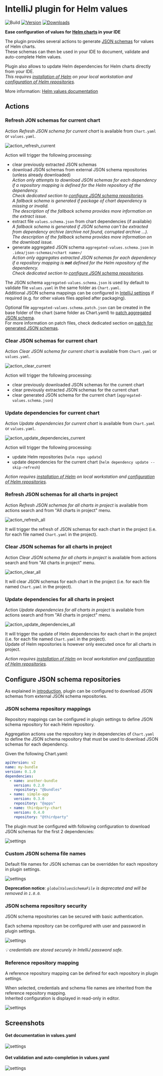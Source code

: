 # IntelliJ plugin for Helm values

![Build](https://github.com/fstaudt/helm-values/workflows/Build/badge.svg)
[![Version](https://img.shields.io/jetbrains/plugin/v/19970.svg)](https://plugins.jetbrains.com/plugin/19970-helm-values-assistant)
[![Downloads](https://img.shields.io/jetbrains/plugin/d/19970.svg)](https://plugins.jetbrains.com/plugin/19970-helm-values-assistant)

<!-- Plugin description -->
**Ease configuration of values for [Helm charts](https://helm.sh/) in your IDE**

The plugin provides several actions to generate [JSON schemas](https://json-schema.org/) for values of Helm charts.\
These schemas can then be used in your IDE to document, validate and auto-complete Helm values.

Plugin also allows to update Helm dependencies for Helm charts directly from your IDE.\
_This requires [installation of Helm](https://helm.sh/docs/intro/install/) on your local workstation
and [configuration of Helm repositories](https://helm.sh/docs/helm/helm_repo/)._

More information: [Helm values documentation](https://github.com/fstaudt/helm-values#readme)
<!-- Plugin description end -->

## Actions

### Refresh JON schemas for current chart

Action *Refresh JSON schema for current chart* is available from `Chart.yaml` or `values.yaml`.

![action_refresh_current](screenshots/action-refresh.png "Refresh JON schemas for current chart")

Action will trigger the following processing:

- clear previously extracted JSON schemas
- download JSON schemas from external JSON schema repositories (unless already downloaded)\
  *Action only attempts to download JSON schemas for each dependency*
  *if a repository mapping is defined for the Helm repository of the dependency.*\
  *Check dedicated section to [configure JSON schema repositories](#configure-json-schema-repositories).*\
  *A fallback schema is generated if package of chart dependency is missing or invalid.*\
  *The description of the fallback schema provides more information on the extract issue.*
- extract file `values.schema.json` from chart dependencies (if available)\
  *A fallback schema is generated if JSON schema can't be extracted from dependency archive*
  *(archive not found, corrupted archive ...).*\
  *The description of the fallback schema provides more information on the download issue.*
- generate aggregated JSON schema `aggregated-values.schema.json` in `.idea/json-schemas/<chart name>/`\
  *Action only aggregates extracted JSON schemas for each dependency*
  *if a repository mapping is **not** defined for the Helm repository of the dependency.*\
  *Check dedicated section to [configure JSON schema repositories](#configure-json-schema-repositories).*

The JSON schema `aggregated-values.schema.json` is used by default to validate file `values.yaml`
in the same folder as `Chart.yaml`.\
Additional JSON schema mappings can be configured 
in [IntelliJ settings](https://www.jetbrains.com/help/idea/json.html#ws_json_schema_add_custom)
if required (e.g. for other values files applied after packaging).

Optional file `aggregated-values.schema.patch.json` can be created in the base folder of the chart
(same folder as Chart.yaml) to [patch aggregated JSON schema](https://jsonpatch.com/).\
For more information on patch files, check dedicated section
on [patch for generated JSON schemas](../README.md#patch-for-generated-json-schemas).

### Clear JSON schemas for current chart

Action *Clear JSON schema for current chart* is available from `Chart.yaml` or `values.yaml`.

![action_clear_current](screenshots/action-clear.png "Clear JON schemas for current chart")

Action will trigger the following processing:

- clear previously downloaded JSON schemas for the current chart
- clear previously extracted JSON schemas for the current chart
- clear generated JSON schema for the current chart (`aggregated-values.schema.json`)

### Update dependencies for current chart

Action *Update dependencies for current chart* is available from `Chart.yaml` or `values.yaml`.

![action_update_dependencies_current](screenshots/action-update-dependencies.png "Update dependencies for current chart")

Action will trigger the following processing:
- update Helm repositories (`helm repo update`)
- update dependencies for the current chart (`helm dependency update --skip-refresh`)

_Action requires [installation of Helm](https://helm.sh/docs/intro/install/) on local workstation 
and [configuration of Helm repositories](https://helm.sh/docs/helm/helm_repo/)._

### Refresh JSON schemas for all charts in project

Action *Refresh JSON schemas for all charts in project* is available from actions search and from "All charts in project" menu.

![action_refresh_all](screenshots/action-refresh-all.png "Refresh JON schemas for all charts in project")

It will trigger the refresh of JSON schemas for each chart in the project
(i.e. for each file named `Chart.yaml` in the project).

### Clear JSON schemas for all charts in project

Action *Clear JSON schema for all charts in project* is available from actions search and from "All charts in project" menu.

![action_clear_all](screenshots/action-clear-all.png "Clear JON schemas for all charts in project")

It will clear JSON schemas for each chart in the project (i.e. for each file named `Chart.yaml` in the project).

### Update dependencies for all charts in project

Action *Update dependencies for all charts in project* is available from actions search and from "All charts in project" menu.

![action_update_dependencies_all](screenshots/action-update-dependencies-all.png "Update dependencies for all charts in project")

It will trigger the update of Helm dependencies for each chart in the project (i.e. for each file named `Chart.yaml` in the project).\
Update of Helm repositories is however only executed once for all charts in project.

_Action requires [installation of Helm](https://helm.sh/docs/intro/install/) on local workstation
and [configuration of Helm repositories](https://helm.sh/docs/helm/helm_repo/)._

## Configure JSON schema repositories

As explained in [introduction](../README.md#json-schema-repositories),
plugin can be configured to download JSON schemas from external JSON schema repositories.

### JSON schema repository mappings

Repository mappings can be configured in plugin settings to define JSON schema repository for each Helm repository.

Aggregation actions use the repository key in dependencies of `Chart.yaml` to define the JSON schema repository
that must be used to download JSON schemas for each dependency.

Given the following Chart.yaml:

```yaml
apiVersion: v2
name: my-bundle
version: 0.1.0
dependencies:
  - name: another-bundle
    version: 0.2.0
    repository: "@bundles"
  - name: simple-app
    version: 0.3.0
    repository: "@apps"
  - name: thirdparty-chart
    version: 0.4.0
    repository: "@thirdparty"
```

The plugin must be configured with following configuration to download JSON schemas for the first 2 dependencies:

![settings](screenshots/settings.png "Configure JSON schema repository mappings in settings")

### Custom JSON schema file names

Default file names for JSON schemas can be overridden for each repository in plugin settings.

![settings](screenshots/settings-custom.png "Custom JSON schema file names in settings")

**Deprecation notice**: *`globalValuesSchemaFile` is deprecated and will be removed in `1.0.0`.*

### JSON schema repository security

JSON schema repositories can be secured with basic authentication.

Each schema repository can be configured with user and password in plugin settings.

![settings](screenshots/settings-security.png "Security credentials in settings")

*:bulb: credentials are stored securely in IntelliJ password safe.*

### Reference repository mapping

A reference repository mapping can be defined for each repository in plugin settings.

When selected, credentials and schema file names are inherited from the reference repository mapping.\
Inherited configuration is displayed in read-only in editor.

![settings](screenshots/settings-reference.png "Reference repository mapping in settings")

## Screenshots

#### Get documentation in values.yaml

![settings](screenshots/values-documentation.png "Get documentation in values.yaml")

#### Get validation and auto-completion in values.yaml

![settings](screenshots/values-validation.png "Get validation and auto-completion in values.yaml")
